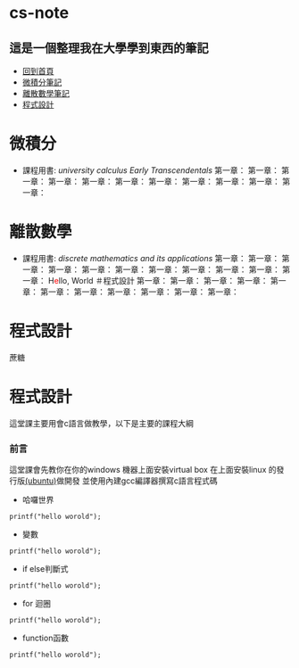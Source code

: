 # cs-note
## 這是一個整理我在大學學到東西的筆記
- [回到首頁](#top)
- [微積分筆記](#微積分)
- [離散數學筆記](#離散數學)
- [程式設計](#程式設計)
# 微積分
- 課程用書:  *university calculus Early Transcendentals*
第一章：
第一章：
第一章：
第一章：
第一章：
第一章：
第一章：
第一章：
第一章：
第一章：
第一章：
# 離散數學
- 課程用書: *discrete mathematics and its applications*
第一章：
第一章：
第一章：
第一章：
第一章：
第一章：
第一章：
第一章：
第一章：
第一章：
第一章：
H<font color="#f00">e</font>llo, World
＃程式設計
第一章：
第一章：
第一章：
第一章：
第一章：
第一章：
第一章：
第一章：
第一章：
第一章：
第一章：
# 程式設計
蔗糖
# 程式設計
這堂課主要用會c語言做教學，以下是主要的課程大綱
### 前言
這堂課會先教你在你的windows 機器上面安裝virtual box 
在上面安裝linux 的發行版[(ubuntu)](https://releases.ubuntu.com/jammy/)做開發 
並使用內建gcc編譯器撰寫c語言程式碼 
- 哈囉世界
```
printf("hello worold");
```
- 變數
```
printf("hello worold");
```
- if else判斷式
```
printf("hello worold");
```
- for 迴圈
```
printf("hello worold");
```
- function函數
```
printf("hello worold");
```
